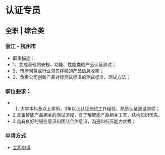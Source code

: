 
# 认证专员
## 全职  |  综合类
### 浙江 - 杭州市

- 职责描述：
- 1、完成基础的安规、功能、性能类的产品认证测试；
- 2、市场同类或行业领先样机的产品信息收集；
- 3、负责公司创新产品对标测试标准的测试标准、测试方法；

### 职位要求：
- 1. 大学本科及以上学历，3年以上认证测试工作经验，熟悉认证测试流程；
- 2.具备智能产品相关的测试流程，有了解智能产品相关工艺，结构知识优先。
- 3.具有良好的服务意识和团队合作意识，沟通和抗压能力优秀；
### 申请方式
- <a href="mailto:hr@tuya.com" title=yourName-认证专员>立即申请</a>